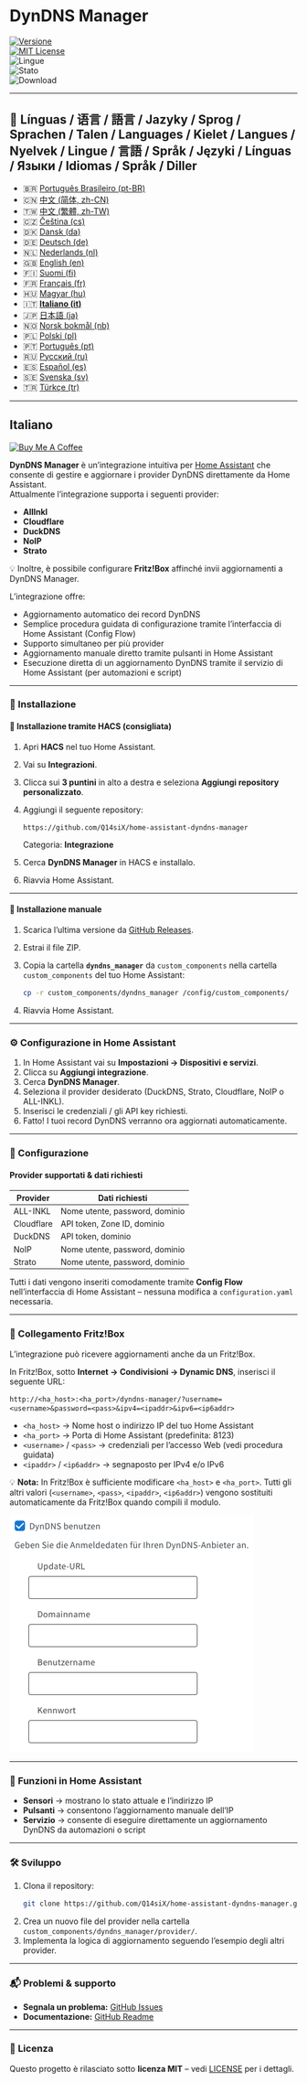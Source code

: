 # DynDNS Manager

[![Versione](https://img.shields.io/github/v/release/Q14siX/home-assistant-dyndns-manager)](https://github.com/Q14siX/home-assistant-dyndns-manager/releases)  
[![MIT License](https://img.shields.io/badge/License-MIT-green.svg)](LICENSE)  
![Lingue](https://img.shields.io/badge/languages-20-blue.svg)  
![Stato](https://img.shields.io/badge/status-stable-brightgreen.svg)  
![Download](https://img.shields.io/github/downloads/Q14siX/home-assistant-dyndns-manager/total)

---

## 📌 Línguas / 语言 / 語言 / Jazyky / Sprog / Sprachen / Talen / Languages / Kielet / Langues / Nyelvek / Lingue / 言語 / Språk / Języki / Línguas / Языки / Idiomas / Språk / Diller

- 🇧🇷 [Português Brasileiro (pt-BR)](https://github.com/Q14siX/home-assistant-dyndns-manager/blob/main/README/README_PT-BR.md#portugues-brasileiro)
- 🇨🇳 [中文 (简体, zh-CN)](https://github.com/Q14siX/home-assistant-dyndns-manager/blob/main/README/README_ZH-CN.md#简体中文)
- 🇹🇼 [中文 (繁體, zh-TW)](https://github.com/Q14siX/home-assistant-dyndns-manager/blob/main/README/README_ZH-TW.md#繁體中文)
- 🇨🇿 [Čeština (cs)](https://github.com/Q14siX/home-assistant-dyndns-manager/blob/main/README/README_CS.md#czech)
- 🇩🇰 [Dansk (da)](https://github.com/Q14siX/home-assistant-dyndns-manager/blob/main/README/README_DA.md#dansk)
- 🇩🇪 [Deutsch (de)](https://github.com/Q14siX/home-assistant-dyndns-manager/blob/main/README/README_DE.md#deutsch)
- 🇳🇱 [Nederlands (nl)](https://github.com/Q14siX/home-assistant-dyndns-manager/blob/main/README/README_NL.md#dutch)
- 🇬🇧 [English (en)](https://github.com/Q14siX/home-assistant-dyndns-manager/blob/main/README/README_EN.md#english)
- 🇫🇮 [Suomi (fi)](https://github.com/Q14siX/home-assistant-dyndns-manager/blob/main/README/README_FI.md#suomi)
- 🇫🇷 [Français (fr)](https://github.com/Q14siX/home-assistant-dyndns-manager/blob/main/README/README_FR.md#français)
- 🇭🇺 [Magyar (hu)](https://github.com/Q14siX/home-assistant-dyndns-manager/blob/main/README/README_HU.md#magyar)
- 🇮🇹 [**Italiano (it)**](https://github.com/Q14siX/home-assistant-dyndns-manager/blob/main/README/README_IT.md#italiano)
- 🇯🇵 [日本語 (ja)](https://github.com/Q14siX/home-assistant-dyndns-manager/blob/main/README/README_JA.md#日本語)
- 🇳🇴 [Norsk bokmål (nb)](https://github.com/Q14siX/home-assistant-dyndns-manager/blob/main/README/README_NB.md#norsk)
- 🇵🇱 [Polski (pl)](https://github.com/Q14siX/home-assistant-dyndns-manager/blob/main/README/README_PL.md#polski)
- 🇵🇹 [Português (pt)](https://github.com/Q14siX/home-assistant-dyndns-manager/blob/main/README/README_PT.md#português)
- 🇷🇺 [Русский (ru)](https://github.com/Q14siX/home-assistant-dyndns-manager/blob/main/README/README_RU.md#Русский)
- 🇪🇸 [Español (es)](https://github.com/Q14siX/home-assistant-dyndns-manager/blob/main/README/README_ES.md#español)
- 🇸🇪 [Svenska (sv)](https://github.com/Q14siX/home-assistant-dyndns-manager/blob/main/README/README_SV.md#svenska)
- 🇹🇷 [Türkçe (tr)](https://github.com/Q14siX/home-assistant-dyndns-manager/blob/main/README/README_TR.md#türkçe)

---

## Italiano

[![Buy Me A Coffee](https://img.buymeacoffee.com/button-api/?text=Buy%20Stefan%20a%20tasty%20coffee&emoji=☕&slug=q14six&button_colour=FFDD00&font_colour=000000&font_family=Lato&outline_colour=000000&coffee_colour=ffffff)](https://buymeacoffee.com/q14six)

**DynDNS Manager** è un’integrazione intuitiva per [Home Assistant](https://www.home-assistant.io/) che consente di gestire e aggiornare i provider DynDNS direttamente da Home Assistant.  
Attualmente l’integrazione supporta i seguenti provider:

- **AllInkl**
- **Cloudflare**
- **DuckDNS**
- **NoIP**
- **Strato**

💡 Inoltre, è possibile configurare **Fritz!Box** affinché invii aggiornamenti a DynDNS Manager.

L’integrazione offre:
- Aggiornamento automatico dei record DynDNS
- Semplice procedura guidata di configurazione tramite l’interfaccia di Home Assistant (Config Flow)
- Supporto simultaneo per più provider
- Aggiornamento manuale diretto tramite pulsanti in Home Assistant
- Esecuzione diretta di un aggiornamento DynDNS tramite il servizio di Home Assistant (per automazioni e script)

---

### 🚀 Installazione

#### 🔹 Installazione tramite HACS (consigliata)

1. Apri **HACS** nel tuo Home Assistant.
2. Vai su **Integrazioni**.
3. Clicca sui **3 puntini** in alto a destra e seleziona **Aggiungi repository personalizzato**.
4. Aggiungi il seguente repository:

   ```
   https://github.com/Q14siX/home-assistant-dyndns-manager
   ```

   Categoria: **Integrazione**

5. Cerca **DynDNS Manager** in HACS e installalo.
6. Riavvia Home Assistant.

---

#### 🔹 Installazione manuale

1. Scarica l’ultima versione da [GitHub Releases](https://github.com/Q14siX/home-assistant-dyndns-manager/releases).
2. Estrai il file ZIP.
3. Copia la cartella **`dyndns_manager`** da `custom_components` nella cartella `custom_components` del tuo Home Assistant:

   ```bash
   cp -r custom_components/dyndns_manager /config/custom_components/
   ```

4. Riavvia Home Assistant.

---

### ⚙️ Configurazione in Home Assistant

1. In Home Assistant vai su **Impostazioni → Dispositivi e servizi**.
2. Clicca su **Aggiungi integrazione**.
3. Cerca **DynDNS Manager**.
4. Seleziona il provider desiderato (DuckDNS, Strato, Cloudflare, NoIP o ALL-INKL).
5. Inserisci le credenziali / gli API key richiesti.
6. Fatto! I tuoi record DynDNS verranno ora aggiornati automaticamente.

---

### 📄 Configurazione

#### Provider supportati & dati richiesti

| Provider   | Dati richiesti |
|------------|----------------|
| ALL-INKL   | Nome utente, password, dominio |
| Cloudflare | API token, Zone ID, dominio |
| DuckDNS    | API token, dominio |
| NoIP       | Nome utente, password, dominio |
| Strato     | Nome utente, password, dominio |

Tutti i dati vengono inseriti comodamente tramite **Config Flow** nell’interfaccia di Home Assistant – nessuna modifica a `configuration.yaml` necessaria.

---

### 📡 Collegamento Fritz!Box

L’integrazione può ricevere aggiornamenti anche da un Fritz!Box.

In Fritz!Box, sotto **Internet → Condivisioni → Dynamic DNS**, inserisci il seguente URL:

```
http://<ha_host>:<ha_port>/dyndns-manager/?username=<username>&password=<pass>&ipv4=<ipaddr>&ipv6=<ip6addr>
```

- `<ha_host>` → Nome host o indirizzo IP del tuo Home Assistant
- `<ha_port>` → Porta di Home Assistant (predefinita: 8123)
- `<username>` / `<pass>` → credenziali per l’accesso Web (vedi procedura guidata)
- `<ipaddr>` / `<ip6addr>` → segnaposto per IPv4 e/o IPv6

💡 **Nota:** In Fritz!Box è sufficiente modificare `<ha_host>` e `<ha_port>`. Tutti gli altri valori (`<username>`, `<pass>`, `<ipaddr>`, `<ip6addr>`) vengono sostituiti automaticamente da Fritz!Box quando compili il modulo.

![Modulo di inserimento FRITZ!BOX](https://raw.githubusercontent.com/Q14siX/home-assistant-dyndns-manager/master/images/FRITZ!Box.png)

---

### 🔘 Funzioni in Home Assistant

- **Sensori** → mostrano lo stato attuale e l’indirizzo IP
- **Pulsanti** → consentono l’aggiornamento manuale dell’IP
- **Servizio** → consente di eseguire direttamente un aggiornamento DynDNS da automazioni o script

---

### 🛠 Sviluppo

1. Clona il repository:
   ```bash
   git clone https://github.com/Q14siX/home-assistant-dyndns-manager.git
   ```
2. Crea un nuovo file del provider nella cartella `custom_components/dyndns_manager/provider/`.
3. Implementa la logica di aggiornamento seguendo l’esempio degli altri provider.

---

### 📬 Problemi & supporto

- **Segnala un problema:** [GitHub Issues](https://github.com/Q14siX/home-assistant-dyndns-manager/issues)  
- **Documentazione:** [GitHub Readme](https://github.com/Q14siX/home-assistant-dyndns-manager)

---

### 📜 Licenza

Questo progetto è rilasciato sotto **licenza MIT** – vedi [LICENSE](https://github.com/Q14siX/home-assistant-dyndns-manager/blob/main/LICENSE) per i dettagli.
